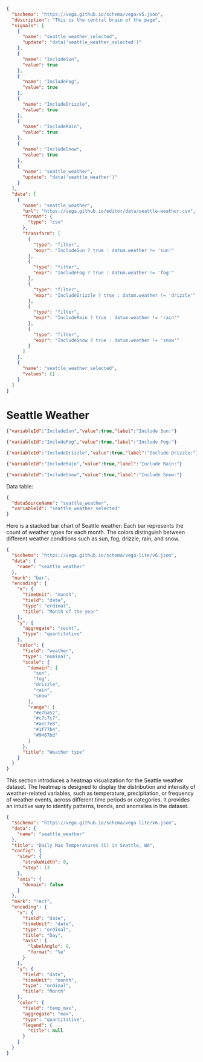 ```json vega
{
  "$schema": "https://vega.github.io/schema/vega/v5.json",
  "description": "This is the central brain of the page",
  "signals": [
    {
      "name": "seattle_weather_selected",
      "update": "data('seattle_weather_selected')"
    },
    {
      "name": "IncludeSun",
      "value": true
    },
    {
      "name": "IncludeFog",
      "value": true
    },
    {
      "name": "IncludeDrizzle",
      "value": true
    },
    {
      "name": "IncludeRain",
      "value": true
    },
    {
      "name": "IncludeSnow",
      "value": true
    },
    {
      "name": "seattle_weather",
      "update": "data('seattle_weather')"
    }
  ],
  "data": [
    {
      "name": "seattle_weather",
      "url": "https://vega.github.io/editor/data/seattle-weather.csv",
      "format": {
        "type": "csv"
      },
      "transform": [
        {
          "type": "filter",
          "expr": "IncludeSun ? true : datum.weather != 'sun'"
        },
        {
          "type": "filter",
          "expr": "IncludeFog ? true : datum.weather != 'fog'"
        },
        {
          "type": "filter",
          "expr": "IncludeDrizzle ? true : datum.weather != 'drizzle'"
        },
        {
          "type": "filter",
          "expr": "IncludeRain ? true : datum.weather != 'rain'"
        },
        {
          "type": "filter",
          "expr": "IncludeSnow ? true : datum.weather != 'snow'"
        }
      ]
    },
    {
      "name": "seattle_weather_selected",
      "values": []
    }
  ]
}
```

# Seattle Weather

```json checkbox
{"variableId":"IncludeSun","value":true,"label":"Include Sun:"}
```

```json checkbox
{"variableId":"IncludeFog","value":true,"label":"Include Fog:"}
```

```json checkbox
{"variableId":"IncludeDrizzle","value":true,"label":"Include Drizzle:"}
```

```json checkbox
{"variableId":"IncludeRain","value":true,"label":"Include Rain:"}
```

```json checkbox
{"variableId":"IncludeSnow","value":true,"label":"Include Snow:"}
```

Data table:

```json tabulator
{
  "dataSourceName": "seattle_weather",
  "variableId": "seattle_weather_selected"
}
```

Here is a stacked bar chart of Seattle weather:
Each bar represents the count of weather types for each month.
The colors distinguish between different weather conditions such as sun, fog, drizzle, rain, and snow.

```json vega-lite
{
  "$schema": "https://vega.github.io/schema/vega-lite/v6.json",
  "data": {
    "name": "seattle_weather"
  },
  "mark": "bar",
  "encoding": {
    "x": {
      "timeUnit": "month",
      "field": "date",
      "type": "ordinal",
      "title": "Month of the year"
    },
    "y": {
      "aggregate": "count",
      "type": "quantitative"
    },
    "color": {
      "field": "weather",
      "type": "nominal",
      "scale": {
        "domain": [
          "sun",
          "fog",
          "drizzle",
          "rain",
          "snow"
        ],
        "range": [
          "#e7ba52",
          "#c7c7c7",
          "#aec7e8",
          "#1f77b4",
          "#9467bd"
        ]
      },
      "title": "Weather type"
    }
  }
}
```

This section introduces a heatmap visualization for the Seattle weather dataset.
The heatmap is designed to display the distribution and intensity of weather-related variables,
such as temperature, precipitation, or frequency of weather events, across different time periods or categories.
It provides an intuitive way to identify patterns, trends, and anomalies in the dataset.

```json vega-lite
{
  "$schema": "https://vega.github.io/schema/vega-lite/v6.json",
  "data": {
    "name": "seattle_weather"
  },
  "title": "Daily Max Temperatures (C) in Seattle, WA",
  "config": {
    "view": {
      "strokeWidth": 0,
      "step": 13
    },
    "axis": {
      "domain": false
    }
  },
  "mark": "rect",
  "encoding": {
    "x": {
      "field": "date",
      "timeUnit": "date",
      "type": "ordinal",
      "title": "Day",
      "axis": {
        "labelAngle": 0,
        "format": "%e"
      }
    },
    "y": {
      "field": "date",
      "timeUnit": "month",
      "type": "ordinal",
      "title": "Month"
    },
    "color": {
      "field": "temp_max",
      "aggregate": "max",
      "type": "quantitative",
      "legend": {
        "title": null
      }
    }
  }
}
```